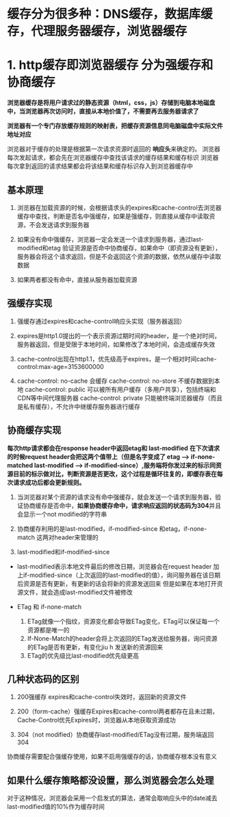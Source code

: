 # 缓存分为很多种：DNS缓存，数据库缓存，代理服务器缓存，浏览器缓存
# 1. http缓存即浏览器缓存 分为强缓存和协商缓存

**浏览器缓存是将用户请求过的静态资源（html，css，js）存储到电脑本地磁盘中，当浏览器再次访问时，直接从本地价值了，不需要再去服务器请求了**


**浏览器有一个专门存放缓存规则的映射表，把缓存资源信息同电脑磁盘中实际文件地址对应**

浏览器对于缓存的处理是根据第一次请求资源时返回的 **响应头**来确定的。
浏览器每次发起请求，都会先在浏览器缓存中查找该请求的缓存结果和缓存标识
浏览器每次拿到返回的请求结果都会将该结果和缓存标识存入到浏览器缓存中

## 基本原理
1. 浏览器在加载资源的时候，会根据请求头的expires和cache-control去浏览器缓存中查找，判断是否名中强缓存，如果是强缓存，则直接从缓存中读取资源，不会发送请求到服务器

2. 如果没有命中强缓存，浏览器一定会发送一个请求到服务器，通过last-modified和etag 验证资源是否命中协商缓存，如果命中（即资源没有更新），服务器会将这个请求返回，但是不会返回这个资源的数据，依然从缓存中读取数据

3. 如果两者都没有命中，直接从服务器加载资源


## 强缓存实现
1. 强缓存通过expires和cache-control响应头实现（服务器返回）
2. expires是http1.0提出的一个表示资源过期时间的header，是一个绝对时间，服务器返回，但是受限于本地时间，如果修改了本地时间，会造成缓存失效

3. cache-control出现在http1.1，优先级高于expires，是一个相对时间cache-control:max-age=3153600000

4. cache-control: no-cache 会缓存
   cache-control: no-store 不缓存数据到本地
   cache-control: public 可以被所有用户缓存（多用户共享），包括终端和CDN等中间代理服务器
   cache-control: private 只能被终端浏览器缓存（而且是私有缓存），不允许中继缓存服务器进行缓存


## 协商缓存实现

**每次http请求都会在response header中返回etag和 last-modified**
**在下次请求的时候request header会把这两个值带上（但是名字变成了 etag ——> if-none-matched  last-modified ——> if-modified-since）,服务端将你发过来的标示同资源目前的标示做对比，判断资源是否更改，这个过程是循环往复的，即缓存表在每次请求成功后都会更新规则。**


1. 当浏览器对某个资源的请求没有命中强缓存，就会发送一个请求到服务器，验证协商缓存是否命中，**如果协商缓存命中，请求响应返回的状态码为304**并且会显示一个not modified的字符串

2. 协商缓存利用的是last-modified，if-modified-since 和etag，if-none-match 这两对header来管理的

3. last-modified和if-modified-since

 - last-modified表示本地文件最后的修改日期，浏览器会在request header 加上if-modified-since（上次返回的last-modified的值），询问服务器在该日期后资源是否有更新，有更新的话会将新的资源发送回来
 但是如果在本地打开资源文件，就会造成last-modified文件被修改


 - ETag 和 if-none-match
    1. ETag就像一个指纹，资源变化都会导致ETag变化，ETag可以保证每一个资源都是唯一的
    2. If-None-Match的header会将上次返回的ETag发送给服务器，询问资源的ETag是否有更新，有变化jiu h 发送新的资源回来
    3. ETag的优先级比last-modified优先级更高


## 几种状态码的区别
1. 200强缓存 expires和cache-control失效时，返回新的资源文件
2. 200（form-cache）强缓存Expires和cache-control两者都存在且未过期，Cache-Control优先Expires时，浏览器从本地获取资源成功

3. 304（not modified）协商缓存last-modified/ETag没有过期，服务端返回304

协商缓存需要配合强缓存使用，如果不启用强缓存的话，协商缓存根本没有意义  

## 如果什么缓存策略都没设置，那么浏览器会怎么处理
对于这种情况，浏览器会采用一个启发式的算法，通常会取响应头中的date减去last-modified值的10%作为缓存时间